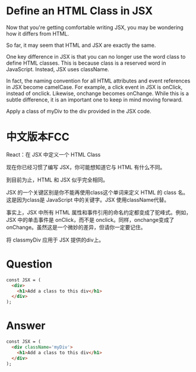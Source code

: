 # Define an HTML Class in JSX

Now that you're getting comfortable writing JSX, you may be wondering how it differs from HTML.

So far, it may seem that HTML and JSX are exactly the same.

One key difference in JSX is that you can no longer use the word class to define HTML classes. This is because class is a reserved word in JavaScript. Instead, JSX uses className.

In fact, the naming convention for all HTML attributes and event references in JSX become camelCase. For example, a click event in JSX is onClick, instead of onclick. Likewise, onchange becomes onChange. While this is a subtle difference, it is an important one to keep in mind moving forward.

Apply a class of myDiv to the div provided in the JSX code.
 

# 中文版本FCC
React：在 JSX 中定义一个 HTML Class

现在你已经习惯了编写 JSX，你可能想知道它与 HTML 有什么不同。

到目前为止，HTML 和 JSX 似乎完全相同。

JSX 的一个关键区别是你不能再使用class这个单词来定义 HTML 的 class 名。这是因为class是 JavaScript 中的关键字。JSX 使用className代替。

事实上，JSX 中所有 HTML 属性和事件引用的命名约定都变成了驼峰式。例如，JSX 中的单击事件是 onClick，而不是 onclick。同样，onchange变成了onChange。虽然这是一个微妙的差异，但请你一定要记住。

将 classmyDiv 应用于 JSX 提供的div上。


# Question
```html
const JSX = (
  <div>
    <h1>Add a class to this div</h1>
  </div>
);
```


# Answer
```html
const JSX = (
  <div className='myDiv'>
    <h1>Add a class to this div</h1>
  </div>
);
```
